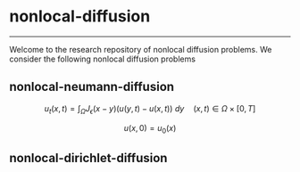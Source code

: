 # nonlocal-diffusion
---

Welcome to the research repository of nonlocal diffusion problems. We consider the following nonlocal diffusion problems

## nonlocal-neumann-diffusion

$$u_t(x,t) = \int_\Omega J_\epsilon(x-y)\left(u(y,t) - u(x,t)\right)\: dy  \quad (x,t) \in \Omega \times [0, T]$$

$$u(x,0) = u_0(x)$$

## nonlocal-dirichlet-diffusion

